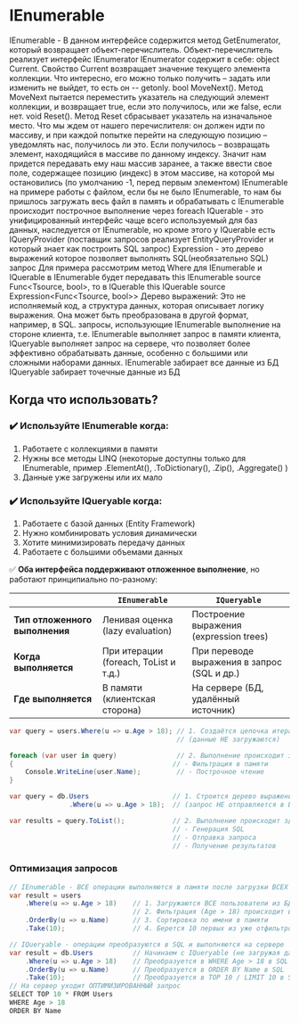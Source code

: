 # IEnumerable

IEnumerable - В данном интерфейсе содержится метод GetEnumerator, который возвращает объект-перечислитель. Объект-перечислитель реализует интерфейс IEnumerator
IEnumerator содержит в себе:
object Current. Свойство Current возвращает значение текущего элемента коллекции. Что интересно, его можно только получить – задать или изменить не выйдет, то есть он -- getonly.
bool MoveNext(). Метод MoveNext пытается переместить указатель на следующий элемент коллекции, и возвращает true, если это получилось, или же false, если нет.
void Reset(). Метод Reset сбрасывает указатель на изначальное место.
Что мы ждем от нашего перечислителя: он должен идти по массиву, и при каждой попытке перейти на следующую позицию – уведомлять нас, получилось ли это. Если получилось – возвращать элемент, находящийся в массиве по данному индексу. Значит нам придется передавать ему наш массив заранее, а также ввести свое поле, содержащее позицию (индекс) в этом массиве, на которой мы остановились (по умолчанию -1, перед первым элементом)
IEnumerable на примере работы с файлом, если бы не было IEnumerable, то нам бы пришлось загружать весь файл в память и обрабатывать с IEnumerable происходит построчное выполнение через foreach
IQuerable - это унифицированный интерфейс чаще всего используемый для баз данных, наследуется от IEnumerable, но кроме этого у IQuerable есть
IQueryProvider (поставщик запросов реализует EntityQueryProvider и который знает как построить SQL запрос) 
Expression - это дерево выражений которое позволяет выполнять SQL(необязательно SQL) запрос 
Для примера рассмотрим метод Where для IEnumerable и IQuerable
в IEnumerable будет передавать this IEnumerable<TSource> source Func<Tsource, bool>, то в IQuerable this IQuerable<TSource> source  Expression<Func<Tsource, bool>>
Дерево выражений: Это не исполняемый код, а структура данных, которая описывает логику выражения. Она может быть преобразована в другой формат, например, в SQL.
запросы, использующие IEnumerable выполнение на стороне клиента, т.е. IEnumerable выполняет запрос в памяти клиента, IQueryable выполняет запрос на сервере, что позволяет более эффективно обрабатывать данные, особенно с большими или сложными наборами данных.
IEnumerable забирает все данные из БД
IQueryable забирает точечные данные из БД


## Когда что использовать?


### ✔️ Используйте IEnumerable когда:

1. Работаете с коллекциями в памяти
2. Нужны все методы LINQ (некоторые доступны только для IEnumerable, пример .ElementAt(), .ToDictionary(), .Zip(), .Aggregate() )
3. Данные уже загружены или их мало
    

### ✔️ Используйте IQueryable когда:

1. Работаете с базой данных (Entity Framework)
2. Нужно комбинировать условия динамически
3. Хотите минимизировать передачу данных
4. Работаете с большими объемами данных



✅ **Оба интерфейса поддерживают отложенное выполнение**, но работают принципиально по-разному:

|                                | `IEnumerable`                         | `IQueryable`                                |
| ------------------------------ | ------------------------------------- | ------------------------------------------- |
| **Тип отложенного выполнения** | Ленивая оценка (lazy evaluation)      | Построение выражения (expression trees)     |
| **Когда выполняется**          | При итерации (foreach, ToList и т.д.) | При переводе выражения в запрос (SQL и др.) |
| **Где выполняется**            | В памяти (клиентская сторона)         | На сервере (БД, удалённый источник)         |

```csharp
var query = users.Where(u => u.Age > 18); // 1. Создаётся цепочка итераторов
                                          // (данные НЕ загружаются)

foreach (var user in query)               // 2. Выполнение происходит здесь:
{                                        // - Фильтрация в памяти
    Console.WriteLine(user.Name);         // - Построчное чтение
}
```

```csharp
var query = db.Users                     // 1. Строится дерево выражений
               .Where(u => u.Age > 18);  // (запрос НЕ отправляется в БД)

var results = query.ToList();            // 2. Выполнение происходит здесь:
                                         // - Генерация SQL
                                         // - Отправка запроса
                                         // - Получение результатов
```

### Оптимизация запросов

```csharp
// IEnumerable - ВСЕ операции выполняются в памяти после загрузки ВСЕХ данных
var result = users
    .Where(u => u.Age > 18)    // 1. Загружаются ВСЕ пользователи из БД
                               // 2. Фильтрация (Age > 18) происходит в памяти
    .OrderBy(u => u.Name)      // 3. Сортировка по имени в памяти
    .Take(10);                 // 4. Берется 10 первых из уже отфильтрованных

// IQueryable - операции преобразуются в SQL и выполняются на сервере
var result = db.Users          // Начинаем с IQueryable (не загружая данные)
    .Where(u => u.Age > 18)    // Преобразуется в WHERE Age > 18 в SQL
    .OrderBy(u => u.Name)      // Преобразуется в ORDER BY Name в SQL
    .Take(10);                 // Преобразуется в TOP 10 / LIMIT 10 в SQL
// На сервер уходит ОПТИМИЗИРОВАННЫЙ запрос
SELECT TOP 10 * FROM Users 
WHERE Age > 18 
ORDER BY Name
```
